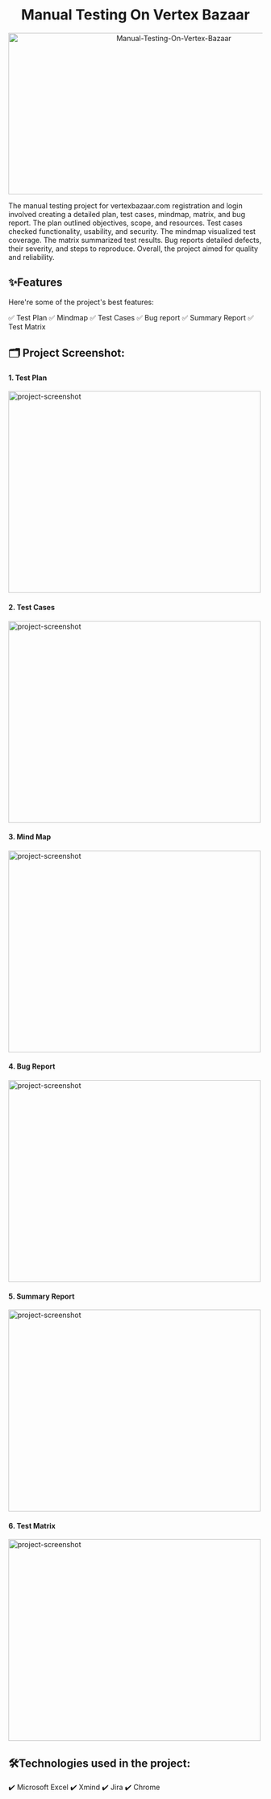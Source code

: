 <h1 id="title" align="center">Manual Testing On Vertex Bazaar</h1>

<p align="center"><img src="https://socialify.git.ci/mazharulshameem/Manual-Testing-On-Vertex-Bazaar/image?font=Inter&issues=1&language=1&name=1&owner=1&pattern=Solid&stargazers=1&theme=Dark" alt="Manual-Testing-On-Vertex-Bazaar" width="640" height="320" /></p>

<p id="description">The manual testing project for vertexbazaar.com 
    registration and login involved creating a detailed plan, test cases, mindmap, matrix, 
    and bug report. The plan outlined objectives, scope, and resources. Test cases checked 
    functionality, usability, and security. The mindmap visualized test coverage. The matrix summarized test results. Bug reports detailed defects, their severity, and steps to reproduce. Overall, the project aimed for quality and reliability.</p>
  
  
<h2>✨Features</h2>
Here're some of the project's best features:

✅   Test Plan
✅   Mindmap
✅   Test Cases
✅   Bug report
✅   Summary Report
✅   Test Matrix

<h2>🗂️ Project Screenshot:</h2>

<h4>1. Test Plan</h4>
<img src="https://i.ibb.co/S6btJdg/TestPlan.png" alt="project-screenshot" width="500" height="400/">

<h4>2. Test Cases</h4>
<img src="https://i.ibb.co/JHP7pnP/Test-Cases.png" alt="project-screenshot" width="500" height="400/">

<h4>3. Mind Map</h4>
<img src="https://i.ibb.co/bWnCb73/Mind-Map.png" alt="project-screenshot" width="500" height="400/">

<h4>4. Bug Report</h4>
<img src="https://i.ibb.co/6DYcFYq/Bug-Report.png" alt="project-screenshot" width="500" height="400/">

<h4>5. Summary Report</h4>
<img src="https://i.ibb.co/6XFWMLt/Summary-Report.png" alt="project-screenshot" width="500" height="400/">

<h4>6. Test Matrix</h4>
<img src="https://i.ibb.co/C2Jnsw6/Test-Matrix.png" alt="project-screenshot" width="500" height="400/">
  
  
<h2>🛠️Technologies used in the project: </h2>

✔️   Microsoft Excel
✔️   Xmind
✔️   Jira
✔️   Chrome











